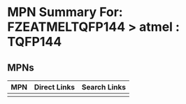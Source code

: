 



# MPN Summary For: FZEATMELTQFP144 > atmel : TQFP144

## MPNs
  

|MPN|Direct Links|Search Links|
| :--- | :--- | :--- |
||||
